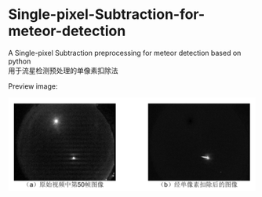 # Single-pixel-Subtraction-for-meteor-detection
A Single-pixel Subtraction preprocessing for meteor detection based on python  
用于流星检测预处理的单像素扣除法


Preview image:

![image](https://github.com/lewcherwyn/Single-pixel-Subtraction-for-meteor-detection/blob/main/preview.png)
